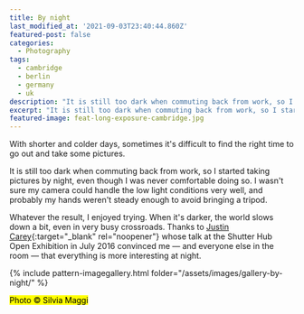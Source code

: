 ```yaml
---
title: By night
last_modified_at: '2021-09-03T23:40:44.860Z'
featured-post: false
categories:
  - Photography
tags:
  - cambridge
  - berlin
  - germany
  - uk
description: "It is still too dark when commuting back from work, so I started\_taking pictures by night."
excerpt: "It is still too dark when commuting back from work, so I started\_taking pictures by night."
featured-image: feat-long-exposure-cambridge.jpg
---
```

<p class="lead">With shorter and colder days, sometimes it's difficult to find the right time to go out and take some pictures.</p>

It is still too dark when commuting back from work, so I started taking pictures by night, even though I was never comfortable doing so. I wasn't sure my camera could handle the low light conditions very well, and probably my hands weren't steady enough to avoid bringing a tripod.

Whatever the result, I enjoyed trying. When it's darker, the world slows down a bit, even in very busy crossroads. Thanks to [Justin Carey](https://justincarey.com/){:target="_blank" rel="noopener"} whose talk at the Shutter Hub Open Exhibition in July 2016 convinced me &mdash; and everyone else in the room &mdash; that everything is more interesting at night.

{% include pattern-imagegallery.html folder="/assets/images/gallery-by-night/" %}

<p class="detached"><mark class="smd-highlight small">Photo &copy; Silvia Maggi</mark></p>
